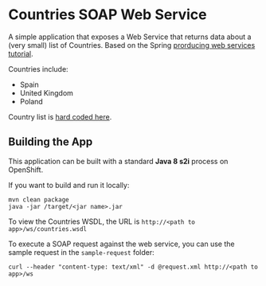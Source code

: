 # Countries SOAP Web Service

A simple application that exposes a Web Service that returns data about a (very small) list of Countries.  Based on the Spring [prorducing web services tutorial](https://spring.io/guides/gs/producing-web-service/).

Countries include:
* Spain
* United Kingdom
* Poland

Country list is [hard coded here](https://github.com/pittar/countries-soap-ws/blob/master/src/main/java/com/example/producingwebservice/CountryRepository.java).

## Building the App

This application can be built with a standard **Java 8 s2i** process on OpenShift.

If you want to build and run it locally:

```
mvn clean package
java -jar /target/<jar name>.jar
```

To view the Countries WSDL, the URL is `http://<path to app>/ws/countries.wsdl`

To execute a SOAP request against the web service, you can use the sample request in the `sample-request` folder:

```
curl --header "content-type: text/xml" -d @request.xml http://<path to app>/ws
```

